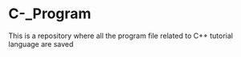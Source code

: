# C-_Program
This is a repository where all the program file related to C++ tutorial language are saved
